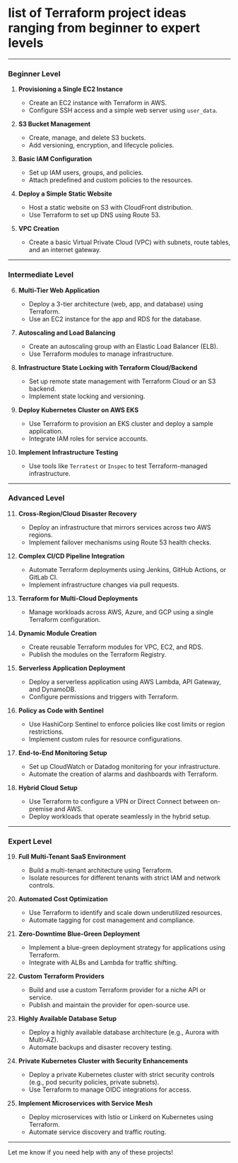<h1> list of Terraform project ideas ranging from beginner to expert levels</h1>


---

### **Beginner Level**
1. **Provisioning a Single EC2 Instance**  
   - Create an EC2 instance with Terraform in AWS.  
   - Configure SSH access and a simple web server using `user_data`.

2. **S3 Bucket Management**  
   - Create, manage, and delete S3 buckets.  
   - Add versioning, encryption, and lifecycle policies.

3. **Basic IAM Configuration**  
   - Set up IAM users, groups, and policies.  
   - Attach predefined and custom policies to the resources.

4. **Deploy a Simple Static Website**  
   - Host a static website on S3 with CloudFront distribution.  
   - Use Terraform to set up DNS using Route 53.

5. **VPC Creation**  
   - Create a basic Virtual Private Cloud (VPC) with subnets, route tables, and an internet gateway.

---

### **Intermediate Level**
6. **Multi-Tier Web Application**  
   - Deploy a 3-tier architecture (web, app, and database) using Terraform.  
   - Use an EC2 instance for the app and RDS for the database.

7. **Autoscaling and Load Balancing**  
   - Create an autoscaling group with an Elastic Load Balancer (ELB).  
   - Use Terraform modules to manage infrastructure.

8. **Infrastructure State Locking with Terraform Cloud/Backend**  
   - Set up remote state management with Terraform Cloud or an S3 backend.  
   - Implement state locking and versioning.

9. **Deploy Kubernetes Cluster on AWS EKS**  
   - Use Terraform to provision an EKS cluster and deploy a sample application.  
   - Integrate IAM roles for service accounts.

10. **Implement Infrastructure Testing**  
    - Use tools like `Terratest` or `Inspec` to test Terraform-managed infrastructure.

---

### **Advanced Level**
11. **Cross-Region/Cloud Disaster Recovery**  
    - Deploy an infrastructure that mirrors services across two AWS regions.  
    - Implement failover mechanisms using Route 53 health checks.

12. **Complex CI/CD Pipeline Integration**  
    - Automate Terraform deployments using Jenkins, GitHub Actions, or GitLab CI.  
    - Implement infrastructure changes via pull requests.

13. **Terraform for Multi-Cloud Deployments**  
    - Manage workloads across AWS, Azure, and GCP using a single Terraform configuration.

14. **Dynamic Module Creation**  
    - Create reusable Terraform modules for VPC, EC2, and RDS.  
    - Publish the modules on the Terraform Registry.

15. **Serverless Application Deployment**  
    - Deploy a serverless application using AWS Lambda, API Gateway, and DynamoDB.  
    - Configure permissions and triggers with Terraform.

16. **Policy as Code with Sentinel**  
    - Use HashiCorp Sentinel to enforce policies like cost limits or region restrictions.  
    - Implement custom rules for resource configurations.

17. **End-to-End Monitoring Setup**  
    - Set up CloudWatch or Datadog monitoring for your infrastructure.  
    - Automate the creation of alarms and dashboards with Terraform.

18. **Hybrid Cloud Setup**  
    - Use Terraform to configure a VPN or Direct Connect between on-premise and AWS.  
    - Deploy workloads that operate seamlessly in the hybrid setup.

---

### **Expert Level**
19. **Full Multi-Tenant SaaS Environment**  
    - Build a multi-tenant architecture using Terraform.  
    - Isolate resources for different tenants with strict IAM and network controls.

20. **Automated Cost Optimization**  
    - Use Terraform to identify and scale down underutilized resources.  
    - Automate tagging for cost management and compliance.

21. **Zero-Downtime Blue-Green Deployment**  
    - Implement a blue-green deployment strategy for applications using Terraform.  
    - Integrate with ALBs and Lambda for traffic shifting.

22. **Custom Terraform Providers**  
    - Build and use a custom Terraform provider for a niche API or service.  
    - Publish and maintain the provider for open-source use.

23. **Highly Available Database Setup**  
    - Deploy a highly available database architecture (e.g., Aurora with Multi-AZ).  
    - Automate backups and disaster recovery testing.

24. **Private Kubernetes Cluster with Security Enhancements**  
    - Deploy a private Kubernetes cluster with strict security controls (e.g., pod security policies, private subnets).  
    - Use Terraform to manage OIDC integrations for access.

25. **Implement Microservices with Service Mesh**  
    - Deploy microservices with Istio or Linkerd on Kubernetes using Terraform.  
    - Automate service discovery and traffic routing.

---

Let me know if you need help with any of these projects!
